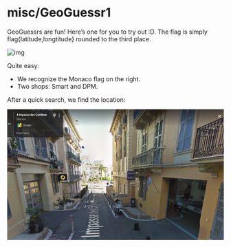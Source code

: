 # misc/GeoGuessr1

GeoGuessrs are fun! Here’s one for you to try out :D. The flag is simply flag{latitude,longtitude} rounded to the third place.

![img](location1.png)

Quite easy:

- We recognize the Monaco flag on the right.
- Two shops: Smart and DPM.

After a quick search, we find the location:

![image-20210716235602029](img/image-20210716235602029.png)


